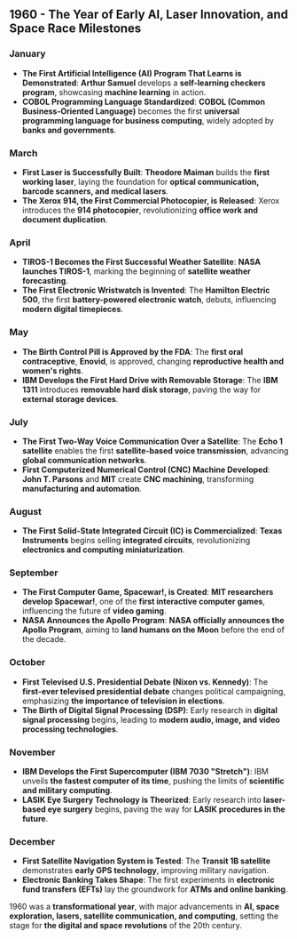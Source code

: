 ## **1960 - The Year of Early AI, Laser Innovation, and Space Race Milestones**  

### **January**  
- **The First Artificial Intelligence (AI) Program That Learns is Demonstrated**: **Arthur Samuel** develops a **self-learning checkers program**, showcasing **machine learning** in action.  
- **COBOL Programming Language Standardized**: **COBOL (Common Business-Oriented Language)** becomes the first **universal programming language for business computing**, widely adopted by **banks and governments**.  

### **March**  
- **First Laser is Successfully Built**: **Theodore Maiman** builds the **first working laser**, laying the foundation for **optical communication, barcode scanners, and medical lasers**.  
- **The Xerox 914, the First Commercial Photocopier, is Released**: Xerox introduces the **914 photocopier**, revolutionizing **office work and document duplication**.  

### **April**  
- **TIROS-1 Becomes the First Successful Weather Satellite**: **NASA launches TIROS-1**, marking the beginning of **satellite weather forecasting**.  
- **The First Electronic Wristwatch is Invented**: The **Hamilton Electric 500**, the first **battery-powered electronic watch**, debuts, influencing **modern digital timepieces**.  

### **May**  
- **The Birth Control Pill is Approved by the FDA**: The **first oral contraceptive**, **Enovid**, is approved, changing **reproductive health and women's rights**.  
- **IBM Develops the First Hard Drive with Removable Storage**: The **IBM 1311** introduces **removable hard disk storage**, paving the way for **external storage devices**.  

### **July**  
- **The First Two-Way Voice Communication Over a Satellite**: The **Echo 1 satellite** enables the first **satellite-based voice transmission**, advancing **global communication networks**.  
- **First Computerized Numerical Control (CNC) Machine Developed**: **John T. Parsons** and **MIT** create **CNC machining**, transforming **manufacturing and automation**.  

### **August**  
- **The First Solid-State Integrated Circuit (IC) is Commercialized**: **Texas Instruments** begins selling **integrated circuits**, revolutionizing **electronics and computing miniaturization**.  

### **September**  
- **The First Computer Game, Spacewar!, is Created**: **MIT researchers develop Spacewar!**, one of the **first interactive computer games**, influencing the future of **video gaming**.  
- **NASA Announces the Apollo Program**: **NASA officially announces the Apollo Program**, aiming to **land humans on the Moon** before the end of the decade.  

### **October**  
- **First Televised U.S. Presidential Debate (Nixon vs. Kennedy)**: The **first-ever televised presidential debate** changes political campaigning, emphasizing **the importance of television in elections**.  
- **The Birth of Digital Signal Processing (DSP)**: Early research in **digital signal processing** begins, leading to **modern audio, image, and video processing technologies**.  

### **November**  
- **IBM Develops the First Supercomputer (IBM 7030 "Stretch")**: IBM unveils **the fastest computer of its time**, pushing the limits of **scientific and military computing**.  
- **LASIK Eye Surgery Technology is Theorized**: Early research into **laser-based eye surgery** begins, paving the way for **LASIK procedures in the future**.  

### **December**  
- **First Satellite Navigation System is Tested**: The **Transit 1B satellite** demonstrates **early GPS technology**, improving military navigation.  
- **Electronic Banking Takes Shape**: The first experiments in **electronic fund transfers (EFTs)** lay the groundwork for **ATMs and online banking**.  

1960 was a **transformational year**, with major advancements in **AI, space exploration, lasers, satellite communication, and computing**, setting the stage for **the digital and space revolutions** of the 20th century.
